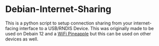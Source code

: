 # Debian-Internet-Sharing
This is a python script to setup connection sharing from your internet-facing interface to a USB/RNDIS Device. This was originally made to be used on Debain 12 and a [WiFi Pineapple](https://shop.hak5.org/products/wifi-pineapple) but this can be used on other devices as well.
